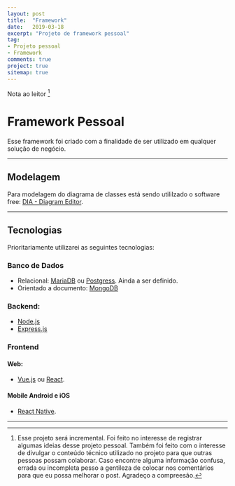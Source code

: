 ```yaml
---
layout: post
title:  "Framework"
date:   2019-03-18
excerpt: "Projeto de framework pessoal"
tag: 
- Projeto pessoal
- Framework
comments: true
project: true
sitemap: true
---
```


Nota ao leitor [^Nota_ao_leitor]

# Framework Pessoal

Esse framework foi criado com a finalidade de ser utilizado em qualquer solução de negócio.

---

## Modelagem

Para modelagem do diagrama de classes está sendo utililzado o software free: [DIA - Diagram Editor](http://dia-installer.de/).

---

## Tecnologias

Prioritariamente utilizarei as seguintes tecnologias:

### Banco de Dados

- Relacional: [MariaDB](https://mariadb.org/) ou [Postgress](https://www.postgresql.org/). Ainda a ser definido.
- Orientado a documento: [MongoDB](https://www.mongodb.com/)

### Backend:

- [Node.js](https://nodejs.org)
- [Express.js](https://expressjs.com)

### Frontend

#### Web:
- [Vue.js](https://vuejs.org/) ou [React](https://reactjs.org/).

#### Mobile Android e iOS
- [React Native](https://facebook.github.io/react-native/).

---

[^Nota_ao_leitor]: Esse projeto será incremental. Foi feito no interesse de registrar algumas ideias desse projeto pessoal. Também foi feito com o interesse de divulgar o conteúdo técnico utilizado no projeto para que outras pessoas possam colaborar. Caso encontre alguma informação confusa, errada ou incompleta pesso a gentileza de colocar nos comentários para que eu possa melhorar o post.
Agradeço a compreesão.
